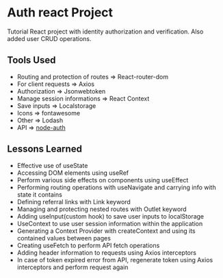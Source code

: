 # Auth react Project

Tutorial React project with identity authorization and verification. Also added user CRUD operations.

## Tools Used

* Routing and protection of routes => React-router-dom
* For client requests => Axios
* Authorization => Jsonwebtoken
* Manage session informations => React Context
* Save inputs => Localstorage
* Icons => fontawesome
* Other => Lodash
* API => [node-auth](https://github.com/okanbatuk/node-auth)


## Lessons Learned

* Effective use of useState
* Accessing DOM elements using useRef
* Perform various side effects on components using useEffect
* Performing routing operations with useNavigate and carrying info with state it contains
* Defining referral links with Link keyword
* Managing and protecting nested routes with Outlet keyword
* Adding useInput(custom hook) to save user inputs to localStorage
* UseContext to use user session information within the application
* Generating a Context Provider with createContext and using its contained values between pages
* Creating useFetch to perform API fetch operations
* Adding header information to requests using Axios interceptors
* In case of token expired error from API, regenerate token using Axios interceptors and perform request again

